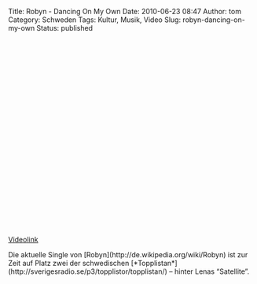 Title: Robyn - Dancing On My Own
Date: 2010-06-23 08:47
Author: tom
Category: Schweden
Tags: Kultur, Musik, Video
Slug: robyn-dancing-on-my-own
Status: published

<p>
<object width="480" height="385">
<param name="movie" value="http://www.youtube-nocookie.com/v/WMth6xZlVJU&amp;hl=sv_SE&amp;fs=1&amp;"></param><param name="allowFullScreen" value="true"></param><param name="allowscriptaccess" value="always"></param>

<embed src="http://www.youtube-nocookie.com/v/WMth6xZlVJU&amp;hl=sv_SE&amp;fs=1&amp;" type="application/x-shockwave-flash" allowscriptaccess="always" allowfullscreen="true" width="480" height="385">
</embed>
</object>
  
[Videolink](http://www.youtube.com/watch?v=WMth6xZlVJU)

</p>
Die aktuelle Single von [Robyn](http://de.wikipedia.org/wiki/Robyn) ist
zur Zeit auf Platz zwei der schwedischen
[*Topplistan*](http://sverigesradio.se/p3/topplistor/topplistan/) –
hinter Lenas “Satellite”.

